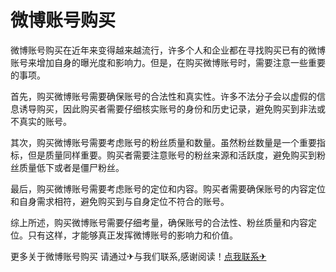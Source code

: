 # 微博账号购买

微博账号购买在近年来变得越来越流行，许多个人和企业都在寻找购买已有的微博账号来增加自身的曝光度和影响力。但是，在购买微博账号时，需要注意一些重要的事项。

首先，购买微博账号需要确保账号的合法性和真实性。许多不法分子会以虚假的信息诱导购买，因此购买者需要仔细核实账号的身份和历史记录，避免购买到非法或不真实的账号。

其次，购买微博账号需要考虑账号的粉丝质量和数量。虽然粉丝数量是一个重要指标，但是质量同样重要。购买者需要注意账号的粉丝来源和活跃度，避免购买到粉丝质量低下或者是僵尸粉丝。

最后，购买微博账号需要考虑账号的定位和内容。购买者需要确保账号的内容定位和自身需求相符，避免购买到与自身定位不符合的账号。

综上所述，购买微博账号需要仔细考量，确保账号的合法性、粉丝质量和内容定位。只有这样，才能够真正发挥微博账号的影响力和价值。

更多关于微博账号购买 请通过✈与我们联系,感谢阅读！[点我联系✈](https://cdn.G208.com)